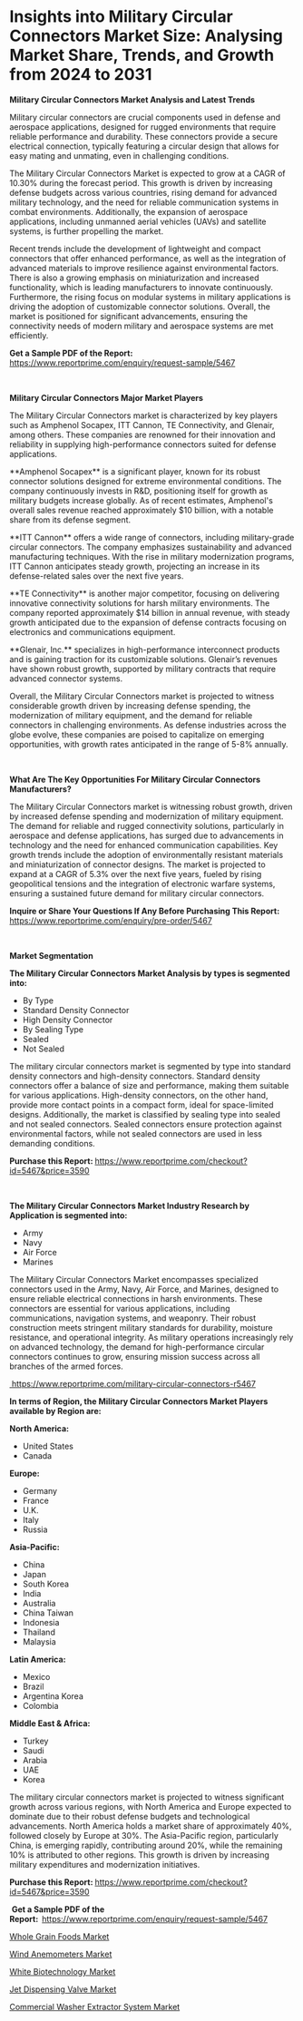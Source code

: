 <p><h1>Insights into Military Circular Connectors Market Size: Analysing Market Share, Trends, and Growth from 2024 to 2031</h1></p><p><strong>Military Circular Connectors Market Analysis and Latest Trends</strong></p>
<p><p>Military circular connectors are crucial components used in defense and aerospace applications, designed for rugged environments that require reliable performance and durability. These connectors provide a secure electrical connection, typically featuring a circular design that allows for easy mating and unmating, even in challenging conditions.</p><p>The Military Circular Connectors Market is expected to grow at a CAGR of 10.30% during the forecast period. This growth is driven by increasing defense budgets across various countries, rising demand for advanced military technology, and the need for reliable communication systems in combat environments. Additionally, the expansion of aerospace applications, including unmanned aerial vehicles (UAVs) and satellite systems, is further propelling the market.</p><p>Recent trends include the development of lightweight and compact connectors that offer enhanced performance, as well as the integration of advanced materials to improve resilience against environmental factors. There is also a growing emphasis on miniaturization and increased functionality, which is leading manufacturers to innovate continuously. Furthermore, the rising focus on modular systems in military applications is driving the adoption of customizable connector solutions. Overall, the market is positioned for significant advancements, ensuring the connectivity needs of modern military and aerospace systems are met efficiently.</p></p>
<p><strong>Get a Sample PDF of the Report:&nbsp;</strong> <a href="https://www.reportprime.com/enquiry/request-sample/5467">https://www.reportprime.com/enquiry/request-sample/5467</a></p>
<p>&nbsp;</p>
<p><strong>Military Circular Connectors Major Market Players</strong></p>
<p><p>The Military Circular Connectors market is characterized by key players such as Amphenol Socapex, ITT Cannon, TE Connectivity, and Glenair, among others. These companies are renowned for their innovation and reliability in supplying high-performance connectors suited for defense applications.</p><p>**Amphenol Socapex** is a significant player, known for its robust connector solutions designed for extreme environmental conditions. The company continuously invests in R&D, positioning itself for growth as military budgets increase globally. As of recent estimates, Amphenol's overall sales revenue reached approximately $10 billion, with a notable share from its defense segment.</p><p>**ITT Cannon** offers a wide range of connectors, including military-grade circular connectors. The company emphasizes sustainability and advanced manufacturing techniques. With the rise in military modernization programs, ITT Cannon anticipates steady growth, projecting an increase in its defense-related sales over the next five years.</p><p>**TE Connectivity** is another major competitor, focusing on delivering innovative connectivity solutions for harsh military environments. The company reported approximately $14 billion in annual revenue, with steady growth anticipated due to the expansion of defense contracts focusing on electronics and communications equipment.</p><p>**Glenair, Inc.** specializes in high-performance interconnect products and is gaining traction for its customizable solutions. Glenair’s revenues have shown robust growth, supported by military contracts that require advanced connector systems.</p><p>Overall, the Military Circular Connectors market is projected to witness considerable growth driven by increasing defense spending, the modernization of military equipment, and the demand for reliable connectors in challenging environments. As defense industries across the globe evolve, these companies are poised to capitalize on emerging opportunities, with growth rates anticipated in the range of 5-8% annually.</p></p>
<p>&nbsp;</p>
<p><strong>What Are The Key Opportunities For Military Circular Connectors Manufacturers?</strong></p>
<p><p>The Military Circular Connectors market is witnessing robust growth, driven by increased defense spending and modernization of military equipment. The demand for reliable and rugged connectivity solutions, particularly in aerospace and defense applications, has surged due to advancements in technology and the need for enhanced communication capabilities. Key growth trends include the adoption of environmentally resistant materials and miniaturization of connector designs. The market is projected to expand at a CAGR of 5.3% over the next five years, fueled by rising geopolitical tensions and the integration of electronic warfare systems, ensuring a sustained future demand for military circular connectors.</p></p>
<p><strong>Inquire or Share Your Questions If Any Before Purchasing This Report:</strong> <a href="https://www.reportprime.com/enquiry/pre-order/5467">https://www.reportprime.com/enquiry/pre-order/5467</a></p>
<p>&nbsp;</p>
<p><strong>Market Segmentation</strong></p>
<p><strong>The Military Circular Connectors Market Analysis by types is segmented into:</strong></p>
<p><ul><li>By Type</li><li>Standard Density Connector</li><li>High Density Connector</li><li>By Sealing Type</li><li>Sealed</li><li>Not Sealed</li></ul></p>
<p><p>The military circular connectors market is segmented by type into standard density connectors and high-density connectors. Standard density connectors offer a balance of size and performance, making them suitable for various applications. High-density connectors, on the other hand, provide more contact points in a compact form, ideal for space-limited designs. Additionally, the market is classified by sealing type into sealed and not sealed connectors. Sealed connectors ensure protection against environmental factors, while not sealed connectors are used in less demanding conditions.</p></p>
<p><strong>Purchase this Report:&nbsp;</strong><a href="https://www.reportprime.com/checkout?id=5467&price=3590">https://www.reportprime.com/checkout?id=5467&price=3590</a></p>
<p>&nbsp;</p>
<p><strong>The Military Circular Connectors Market Industry Research by Application is segmented into:</strong></p>
<p><ul><li>Army</li><li>Navy</li><li>Air Force</li><li>Marines</li></ul></p>
<p><p>The Military Circular Connectors Market encompasses specialized connectors used in the Army, Navy, Air Force, and Marines, designed to ensure reliable electrical connections in harsh environments. These connectors are essential for various applications, including communications, navigation systems, and weaponry. Their robust construction meets stringent military standards for durability, moisture resistance, and operational integrity. As military operations increasingly rely on advanced technology, the demand for high-performance circular connectors continues to grow, ensuring mission success across all branches of the armed forces.</p></p>
<p><a href="https://www.reportprime.com/military-circular-connectors-r5467">&nbsp;https://www.reportprime.com/military-circular-connectors-r5467</a></p>
<p><strong>In terms of Region, the Military Circular Connectors Market Players available by Region are:</strong></p>
<p>
    <p> <strong> North America: </strong>
        <ul>
            <li>United States</li>
            <li>Canada</li>
        </ul>
        </p> 
    <p> <strong> Europe: </strong>
        <ul>
            <li>Germany</li>
            <li>France</li>
            <li>U.K.</li>
            <li>Italy</li>
            <li>Russia</li>
        </ul>
        </p> 
    <p> <strong> Asia-Pacific: </strong>
        <ul>
            <li>China</li>
            <li>Japan</li>
            <li>South Korea</li>
            <li>India</li>
            <li>Australia</li>
            <li>China Taiwan</li>
            <li>Indonesia</li>
            <li>Thailand</li>
            <li>Malaysia</li>
        </ul>
        </p> 
    <p> <strong> Latin America: </strong>
        <ul>
            <li>Mexico</li>
            <li>Brazil</li>
            <li>Argentina Korea</li>
            <li>Colombia</li>
        </ul>
        </p> 
    <p> <strong> Middle East & Africa: </strong>
        <ul>
            <li>Turkey</li>
            <li>Saudi</li>
            <li>Arabia</li>
            <li>UAE</li>
            <li>Korea</li>
        </ul>
    </p>
    </p>
<p><p>The military circular connectors market is projected to witness significant growth across various regions, with North America and Europe expected to dominate due to their robust defense budgets and technological advancements. North America holds a market share of approximately 40%, followed closely by Europe at 30%. The Asia-Pacific region, particularly China, is emerging rapidly, contributing around 20%, while the remaining 10% is attributed to other regions. This growth is driven by increasing military expenditures and modernization initiatives.</p></p>
<p><strong>Purchase this Report: </strong><a href="https://www.reportprime.com/checkout?id=5467&price=3590">https://www.reportprime.com/checkout?id=5467&price=3590</a></p>
<p>&nbsp;<strong>Get a Sample PDF of the Report:&nbsp;&nbsp;</strong><a href="https://www.reportprime.com/enquiry/request-sample/5467">https://www.reportprime.com/enquiry/request-sample/5467</a></p>
<p><strong></strong></p>
<p><p><a href="https://www.linkedin.com/pulse/whole-grain-foods-market-investigation-industry-evolution-forecast-5xvnf?trackingId=u51XX6DfS8yr8hFAVLkSHg%3D%3D">Whole Grain Foods Market</a></p><p><a href="https://www.linkedin.com/pulse/wind-anemometers-market-size-growth-industry-analysis-segmentation-lnmtf?trackingId=s0YcbfobSXqR9XYv5mg31A%3D%3D">Wind Anemometers Market</a></p><p><a href="https://www.linkedin.com/pulse/market-insights-global-white-biotechnology-forecast-innovation-gcryf?trackingId=so033%2FHNS2KlclpIIiN5%2Fw%3D%3D">White Biotechnology Market</a></p><p><a href="https://issuu.com/reportprime-2/docs/jet-dispensing-valve-market-size-20_67a81a48f7639c">Jet Dispensing Valve Market</a></p><p><a href="https://issuu.com/reportprime-2/docs/commercial-washer-extractor-system-_64c9d04428bd17">Commercial Washer Extractor System Market</a></p></p>